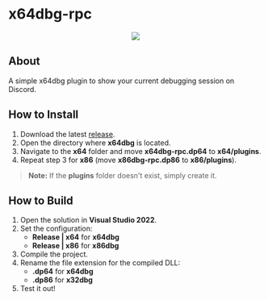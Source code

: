 # x64dbg-rpc  

<p align="center"><img src="https://github.com/user-attachments/assets/21206cd5-4828-49a7-aa00-764f6225ee05" /></p>  

## About  
A simple x64dbg plugin to show your current debugging session on Discord.  

## How to Install  
1. Download the latest [release](https://github.com/shikataganaii/x64dbg-rpc/releases).  
2. Open the directory where **x64dbg** is located.  
3. Navigate to the **x64** folder and move **x64dbg-rpc.dp64** to **x64/plugins**.  
4. Repeat step 3 for **x86** (move **x86dbg-rpc.dp86** to **x86/plugins**).  

> **Note:** If the **plugins** folder doesn't exist, simply create it.  

## How to Build  
1. Open the solution in **Visual Studio 2022**.  
2. Set the configuration:  
   - **Release | x64** for **x64dbg**  
   - **Release | x86** for **x86dbg**  
3. Compile the project.  
4. Rename the file extension for the compiled DLL:  
   - **.dp64** for **x64dbg**  
   - **.dp86** for **x32dbg**  
5. Test it out!
